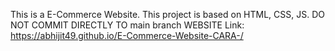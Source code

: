 
This is a E-Commerce Website. This project is based on HTML, CSS, JS.
DO NOT COMMIT DIRECTLY TO main branch
WEBSITE Link:
https://abhijit49.github.io/E-Commerce-Website-CARA-/

